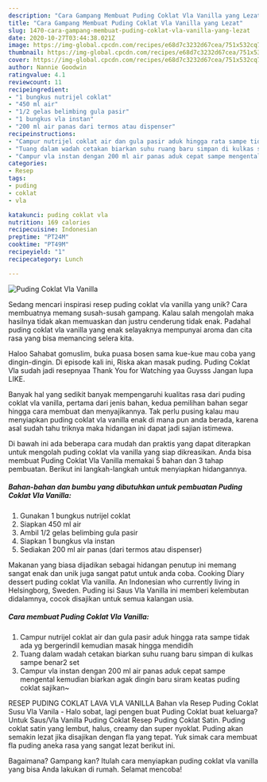 ```yaml
---
description: "Cara Gampang Membuat Puding Coklat Vla Vanilla yang Lezat"
title: "Cara Gampang Membuat Puding Coklat Vla Vanilla yang Lezat"
slug: 1470-cara-gampang-membuat-puding-coklat-vla-vanilla-yang-lezat
date: 2020-10-27T03:44:38.021Z
image: https://img-global.cpcdn.com/recipes/e68d7c3232d67cea/751x532cq70/puding-coklat-vla-vanilla-foto-resep-utama.jpg
thumbnail: https://img-global.cpcdn.com/recipes/e68d7c3232d67cea/751x532cq70/puding-coklat-vla-vanilla-foto-resep-utama.jpg
cover: https://img-global.cpcdn.com/recipes/e68d7c3232d67cea/751x532cq70/puding-coklat-vla-vanilla-foto-resep-utama.jpg
author: Nannie Goodwin
ratingvalue: 4.1
reviewcount: 11
recipeingredient:
- "1 bungkus nutrijel coklat"
- "450 ml air"
- "1/2 gelas belimbing gula pasir"
- "1 bungkus vla instan"
- "200 ml air panas dari termos atau dispenser"
recipeinstructions:
- "Campur nutrijel coklat air dan gula pasir aduk hingga rata sampe tidak ada yg bergerindil kemudian masak hingga mendidih"
- "Tuang dalam wadah cetakan biarkan suhu ruang baru simpan di kulkas sampe benar2 set"
- "Campur vla instan dengan 200 ml air panas aduk cepat sampe mengental kemudian biarkan agak dingin baru siram keatas puding coklat sajikan~"
categories:
- Resep
tags:
- puding
- coklat
- vla

katakunci: puding coklat vla 
nutrition: 169 calories
recipecuisine: Indonesian
preptime: "PT24M"
cooktime: "PT49M"
recipeyield: "1"
recipecategory: Lunch

---
```



![Puding Coklat Vla Vanilla](https://img-global.cpcdn.com/recipes/e68d7c3232d67cea/751x532cq70/puding-coklat-vla-vanilla-foto-resep-utama.jpg)

Sedang mencari inspirasi resep puding coklat vla vanilla yang unik? Cara membuatnya memang susah-susah gampang. Kalau salah mengolah maka hasilnya tidak akan memuaskan dan justru cenderung tidak enak. Padahal puding coklat vla vanilla yang enak selayaknya mempunyai aroma dan cita rasa yang bisa memancing selera kita.

Haloo Sahabat gomuslim, buka puasa bosen sama kue-kue mau coba yang dingin-dingin. Di episode kali ini, Riska akan masak puding. Puding Coklat Vla sudah jadi resepnyaa Thank You for Watching yaa Guysss Jangan lupa LIKE.

Banyak hal yang sedikit banyak mempengaruhi kualitas rasa dari puding coklat vla vanilla, pertama dari jenis bahan, kedua pemilihan bahan segar hingga cara membuat dan menyajikannya. Tak perlu pusing kalau mau menyiapkan puding coklat vla vanilla enak di mana pun anda berada, karena asal sudah tahu triknya maka hidangan ini dapat jadi sajian istimewa.


Di bawah ini ada beberapa cara mudah dan praktis yang dapat diterapkan untuk mengolah puding coklat vla vanilla yang siap dikreasikan. Anda bisa membuat Puding Coklat Vla Vanilla memakai 5 bahan dan 3 tahap pembuatan. Berikut ini langkah-langkah untuk menyiapkan hidangannya.

<!--inarticleads1-->

##### Bahan-bahan dan bumbu yang dibutuhkan untuk pembuatan Puding Coklat Vla Vanilla:

1. Gunakan 1 bungkus nutrijel coklat
1. Siapkan 450 ml air
1. Ambil 1/2 gelas belimbing gula pasir
1. Siapkan 1 bungkus vla instan
1. Sediakan 200 ml air panas (dari termos atau dispenser)


Makanan yang biasa dijadikan sebagai hidangan penutup ini memang sangat enak dan unik juga sangat patut untuk anda coba. Cooking Diary dessert puding coklat Vla vanilla. An Indonesian who currently living in Helsingborg, Sweden. Puding isi Saus Vla Vanilla ini memberi kelembutan didalamnya, cocok disajikan untuk semua kalangan usia. 

<!--inarticleads2-->

##### Cara membuat Puding Coklat Vla Vanilla:

1. Campur nutrijel coklat air dan gula pasir aduk hingga rata sampe tidak ada yg bergerindil kemudian masak hingga mendidih
1. Tuang dalam wadah cetakan biarkan suhu ruang baru simpan di kulkas sampe benar2 set
1. Campur vla instan dengan 200 ml air panas aduk cepat sampe mengental kemudian biarkan agak dingin baru siram keatas puding coklat sajikan~


RESEP PUDING COKLAT LAVA VLA VANILLA Bahan vla Resep Puding Coklat Susu Vla Vanila - Halo sobat, lagi pengen buat Puding Coklat buat keluarga? Untuk Saus/Vla Vanilla Puding Coklat Resep Puding Coklat Satin. Puding coklat satin yang lembut, halus, creamy dan super nyoklat. Puding akan semakin lezat jika disajikan dengan fla yang tepat. Yuk simak cara membuat fla puding aneka rasa yang sangat lezat berikut ini. 

Bagaimana? Gampang kan? Itulah cara menyiapkan puding coklat vla vanilla yang bisa Anda lakukan di rumah. Selamat mencoba!
